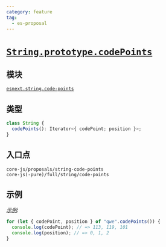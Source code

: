 ```yaml
---
category: feature
tag:
  - es-proposal
---
```


# [`String.prototype.codePoints`](https://github.com/tc39/proposal-string-prototype-codepoints)

## 模块

[`esnext.string.code-points`](https://github.com/zloirock/core-js/blob/master/packages/core-js/modules/esnext.string.code-points.js)

## 类型

```ts
class String {
  codePoints(): Iterator<{ codePoint; position }>;
}
```

## 入口点

```
core-js/proposals/string-code-points
core-js(-pure)/full/string/code-points
```

## 示例

[_示例_](https://goo.gl/Jt7SsD):

```js
for (let { codePoint, position } of "qwe".codePoints()) {
  console.log(codePoint); // => 113, 119, 101
  console.log(position); // => 0, 1, 2
}
```
